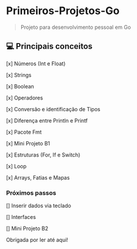 # Primeiros-Projetos-Go

> Projeto para desenvolvimento pessoal em Go


## 💻 Principais conceitos
[x] Números (Int e Float) 

[x] Strings 

[x] Boolean 

[x] Operadores 

[x] Conversão e identificação de Tipos 

[x] Diferença entre Println e Printf

[x] Pacote Fmt

[x] Mini Projeto B1

[x]  Estruturas (For, If e Switch) 

[x] Loop

[x]  Arrays, Fatias e Mapas  

### Próximos passos


[] Inserir dados via teclado

[] Interfaces 

[]  Mini Projeto B2


Obrigada por ler até aqui!  
